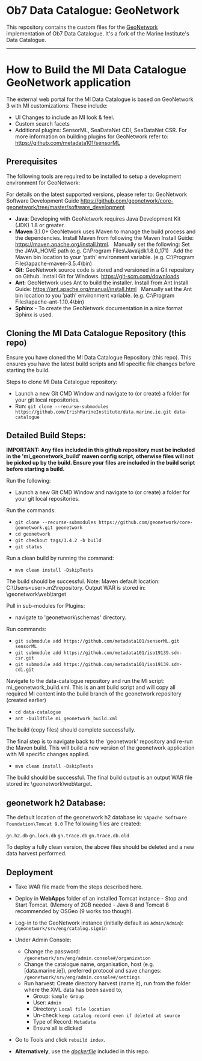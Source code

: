 # Ob7 Data Catalogue: GeoNetwork

This repository contains the custom files for the [GeoNetwork](https://geonetwork-opensource.org/) implementation of Ob7 Data Catalogue. It's a fork of the Marine Institute's Data Catalogue.

---

# How to Build the MI Data Catalogue GeoNetwork application

The external web portal for the MI Data Catalogue is based on GeoNetwork 3 with MI customizations:
These include:

- UI Changes to include an MI look & feel.
- Custom search facets
- Additional plugins: SensorML, SeaDataNet CDI, SeaDataNet CSR. For more information on building plugins for GeoNetwork refer to: <https://github.com/metadata101/sensorML>

## Prerequisites
The following tools are required to be installed to setup a development environment for GeoNetwork:

For details on the latest supported versions, please refer to: GeoNetwork Software Development Guide <https://github.com/geonetwork/core-geonetwork/tree/master/software_development>

- **Java**: Developing with GeoNetwork requires Java Development Kit (JDK) 1.8 or greater.
- **Maven** 3.1.0+ GeoNetwork uses Maven to manage the build process and the dependencies.
    Install Maven from following the Maven Install Guide: <https://maven.apache.org/install.html>. &nbsp;
    Manually set the following: Set the JAVA_HOME path (e.g. C:\Program Files\Java\jdk1.8.0_171​) &nbsp;
    Add the Maven bin location to your 'path' environment variable. (e.g. C:\Program Files\apache-maven-3.5.4\bin​)
- **Git**: GeoNetwork source code is stored and versioned in a Git repository on Github. Install Git for Windows. <https://git-scm.com/downloads>
- **Ant**: GeoNetwork uses Ant to build the installer. Install from Ant Install Guide​: <https://ant.apache.org/manual/install.html> &nbsp;
    Manually set the Ant bin location to you 'path' environment variable. (e.g. C:\Program Files\apache-ant-1.10.4\bin)
- **Sphinx** - To create the GeoNetwork documentation in a nice format Sphinx is used.

## Cloning the MI Data Catalogue Repository (this repo)
Ensure you have cloned the MI Data Catalogue Repository (this repo). This ensures you have the latest build scripts and MI specific file changes before starting the build.

Steps to clone MI Data Catalogue repository:

- Launch a new Git CMD Window and navigate to (or create) a folder for your git local repositories.
- Run: `git clone --recurse-submodules https://github.com/IrishMarineInstitute/data.marine.ie.git data-catalogue`


## Detailed Build Steps:

**IMPORTANT: Any files included in this github repository must be included in the 'mi_geonetwork_build' maven config script, otherwise files will not be picked up by the build. Ensure your files are included in the build script before starting a build.**

Run the following:
- Launch a new Git CMD Window and navigate to (or create) a folder for your git local repositories.

Run the commands:
- `git clone --recurse-submodules https://github.com/geonetwork/core-geonetwork.git geonetwork`
- `cd geonetwork`
- `git checkout tags/3.4.2 -b build`
- `git status`

Run a clean build by running the command:
- `mvn clean install -DskipTests`

The build should be successful.
Note: Maven default location: C:\Users\<user>\.m2\repository. Output WAR is stored in: \geonetwork\web\target

Pull in sub-modules for Plugins:

- navigate to 'geonetwork\schemas' directory.

Run commands:
- `git submodule add https://github.com/metadata101/sensorML.git sensorML`
- `git submodule add https://github.com/metadata101/iso19139.sdn-csr.git`
- `git submodule add https://github.com/metadata101/iso19139.sdn-cdi.git`

Navigate to the data-catalogue repository and run the MI script: mi_geonetwork_build.xml. This is an ant build script and will copy all required MI content into the build branch of the geonetwork repository (created earlier)

- `cd data-catalogue`
- `ant -buildfile mi_geonetwork_build.xml`

The build (copy files) should complete successfully.

The final step is to navigate back to the 'geonetwork' repository and re-run the Maven build. This will build a new version of the geonetwork application with MI specific changes applied.

- `mvn clean install -DskipTests`

The build should be successful. The final build output is an output WAR file stored in: \geonetwork\web\target.

## geonetwork h2 Database:
The default location of the geonetwork h2 database is: `\Apache Software Foundation\Tomcat 9.0`
The following files are created:

`gn.h2.db`
`gn.lock.db`
`gn.trace.db`
`gn.trace.db.old`

To deploy a fully clean version, the above files should be deleted and a new data harvest performed.


## Deployment
- Take WAR file made from the steps described here.
- Deploy in **WebApps** folder of an installed Tomcat instance - Stop and Start Tomcat. (Memory of 2GB needed - Java 8 and Tomcat 8 recommended by OSGeo (9 works too though).
- Log-in to the GeoNetwork instance (initially default as `Admin/Admin`): `/geonetwork/srv/eng/catalog.signin`
- Under Admin Console:
	- Change the password: `/geonetwork/srv/eng/admin.console#/organization`
	- Change the catalogue name, organisation, host (e.g. [data.marine.ie]), preferred protocol and save changes: `/geonetwork/srv/eng/admin.console#/settings`
	- Run harvest: Create directory harvest (name it), run from the folder where the XML data has been saved to, 
		- Group: `Sample Group`
		- User: `Admin`
		- Directory: `Local file location`
		- Un-check `keep catalog record even if deleted at source`
		- Type of Record: `Metadata`
		- Ensure all is clicked
- Go to Tools and click `rebuild index`.

- **Alternatively**, use the [*dockerfile*](https://github.com/IrishMarineInstitute/data.marine.ie/blob/master/geonetwork/Dockerfile) included in this repo.
